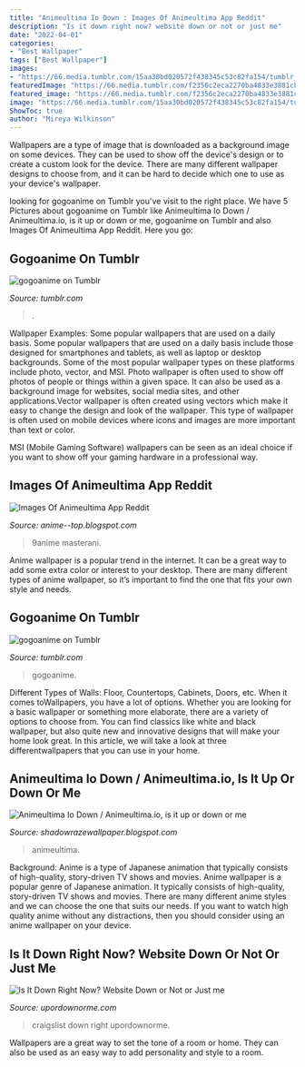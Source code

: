 ```yaml
---
title: "Animeultima Io Down : Images Of Animeultima App Reddit"
description: "Is it down right now? website down or not or just me"
date: "2022-04-01"
categories:
- "Best Wallpaper"
tags: ["Best Wallpaper"]
images:
- "https://66.media.tumblr.com/15aa30bd020572f438345c53c82fa154/tumblr_nlllwpAmd81r8yn2so1_500.png"
featuredImage: "https://66.media.tumblr.com/f2356c2eca2270ba4833e3881cb6bae3/tumblr_mz8ivmZq7T1s4gboho1_r1_500.png"
featured_image: "https://66.media.tumblr.com/f2356c2eca2270ba4833e3881cb6bae3/tumblr_mz8ivmZq7T1s4gboho1_r1_500.png"
image: "https://66.media.tumblr.com/15aa30bd020572f438345c53c82fa154/tumblr_nlllwpAmd81r8yn2so1_500.png"
ShowToc: true
author: "Mireya Wilkinson"
---
```



Wallpapers are a type of image that is downloaded as a background image on some devices. They can be used to show off the device's design or to create a custom look for the device. There are many different wallpaper designs to choose from, and it can be hard to decide which one to use as your device's wallpaper.

	

		
looking for gogoanime on Tumblr you've visit to the right place. We have 5 Pictures about gogoanime on Tumblr like Animeultima Io Down / Animeultima.io, is it up or down or me, gogoanime on Tumblr and also Images Of Animeultima App Reddit. Here you go:
		
    
## Gogoanime On Tumblr

<img loading=lazy src="https://66.media.tumblr.com/15aa30bd020572f438345c53c82fa154/tumblr_nlllwpAmd81r8yn2so1_500.png" onerror="this.onerror=null;this.src='https://tse3.mm.bing.net/th?id=OIP.SuxVBHCvaSKoV2zELvquFAHaAs&amp;pid=15.1';" alt="gogoanime on Tumblr">

_Source: tumblr.com_

>. 

	

Wallpaper Examples: Some popular wallpapers that are used on a daily basis.
Some popular wallpapers that are used on a daily basis include those designed for smartphones and tablets, as well as laptop or desktop backgrounds. Some of the most popular wallpaper types on these platforms include photo, vector, and MSI. 
Photo wallpaper is often used to show off photos of people or things within a given space. It can also be used as a background image for websites, social media sites, and other applications.Vector wallpaper is often created using vectors which make it easy to change the design and look of the wallpaper. This type of wallpaper is often used on mobile devices where icons and images are more important than text or color. 

MSI (Mobile Gaming Software) wallpapers can be seen as an ideal choice if you want to show off your gaming hardware in a professional way.

    
## Images Of Animeultima App Reddit

<img loading=lazy src="https://www.technologynewsntrends.com/wp-content/uploads/2019/11/9anime.png" onerror="this.onerror=null;this.src='https://tse3.mm.bing.net/th?id=OIP.pVOnPcXSkNetmJwy591_2wHaDm&amp;pid=15.1';" alt="Images Of Animeultima App Reddit">

_Source: anime--top.blogspot.com_

>9anime masterani. 

	

Anime wallpaper is a popular trend in the internet. It can be a great way to add some extra color or interest to your desktop. There are many different types of anime wallpaper, so it’s important to find the one that fits your own style and needs.

    
## Gogoanime On Tumblr

<img loading=lazy src="https://66.media.tumblr.com/f2356c2eca2270ba4833e3881cb6bae3/tumblr_mz8ivmZq7T1s4gboho1_r1_500.png" onerror="this.onerror=null;this.src='https://tse4.mm.bing.net/th?id=OIP._82Yef1_Hl6MV18jR_iLZwHaFA&amp;pid=15.1';" alt="gogoanime on Tumblr">

_Source: tumblr.com_

>gogoanime. 

	

Different Types of Walls: Floor, Countertops, Cabinets, Doors, etc.
When it comes toWallpapers, you have a lot of options. Whether you are looking for a basic wallpaper or something more elaborate, there are a variety of options to choose from. You can find classics like white and black wallpaper, but also quite new and innovative designs that will make your home look great. In this article, we will take a look at three differentwallpapers that you can use in your home.

    
## Animeultima Io Down / Animeultima.io, Is It Up Or Down Or Me

<img loading=lazy src="https://www.guidebrain.com/wp-content/uploads/2021/02/Cricfree-TV-Alternatives-348x215.jpg" onerror="this.onerror=null;this.src='https://tse3.mm.bing.net/th?id=OIP.s7J5XbGnXEuYD3H91NjEeAAAAA&amp;pid=15.1';" alt="Animeultima Io Down / Animeultima.io, is it up or down or me">

_Source: shadowrazewallpaper.blogspot.com_

>animeultima. 

	

Background: Anime is a type of Japanese animation that typically consists of high-quality, story-driven TV shows and movies.
Anime wallpaper is a popular genre of Japanese animation. It typically consists of high-quality, story-driven TV shows and movies. There are many different anime styles and we can choose the one that suits our needs. If you want to watch high quality anime without any distractions, then you should consider using an anime wallpaper on your device.

    
## Is It Down Right Now? Website Down Or Not Or Just Me

<img loading=lazy src="https://upordownorme.com/img/thumb/craigslist-org.jpg" onerror="this.onerror=null;this.src='https://tse1.mm.bing.net/th?id=OIP.vWv-z6cjNImw6O6jpdidSgAAAA&amp;pid=15.1';" alt="Is It Down Right Now? Website Down or Not or Just me">

_Source: upordownorme.com_

>craigslist down right upordownorme. 

	

Wallpapers are a great way to set the tone of a room or home. They can also be used as an easy way to add personality and style to a room.

